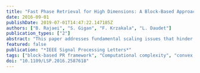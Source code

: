 ```yaml
---
title: "Fast Phase Retrieval for High Dimensions: A Block-Based Approach"
date: 2016-09-01
publishDate: 2019-07-01T14:47:22.147185Z
authors: ["B. Rajaei", "S. Gigan", "F. Krzakala", "L. Daudet"]
publication_types: ["2"]
abstract: "This paper addresses fundamental scaling issues that hinder phase retrieval (PR) in high dimensions. We show that, if the measurement matrix can be put into a generalized block-diagonal form, a large PR problem can be solved on separate blocks, at the cost of a few extra global measurements to merge the partial results. We illustrate this principle using two distinct PR methods, and discuss different design trade-offs. Experimental results indicate that this block-based PR framework can reduce computational cost and memory requirements by several orders of magnitude."
featured: false
publication: "*IEEE Signal Processing Letters*"
tags: ["block-based PR framework", "Computational complexity", "convex optimization", "Convex optimization", "Extraterrestrial measurements", "fast phase retrieval", "generalized block-diagonal form", "Imaging", "inverse problems", "matrix algebra", "measurement matrix", "Noise measurement", "Phase measurement", "phase retrieval (PR)", "signal processing", "Signal processing algorithms", "Tuning"]
doi: "10.1109/LSP.2016.2587618"
---
```


